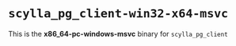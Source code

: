 # `scylla_pg_client-win32-x64-msvc`

This is the **x86_64-pc-windows-msvc** binary for `scylla_pg_client`
